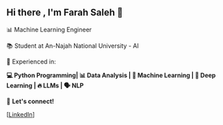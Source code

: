 ## Hi there , I'm Farah Saleh 👋

📊 Machine Learning Engineer 

📚 Student at An-Najah National University - AI

🔹 Experienced in:

**💻 Python Programming| 📊 Data Analysis | 🤖 Machine Learning | 🧠 Deep Learning | 🔥 LLMs | 🗣️ NLP**

💬 **Let's connect!**

[[LinkedIn](www.linkedin.com/in/farah-m-saleh)]

